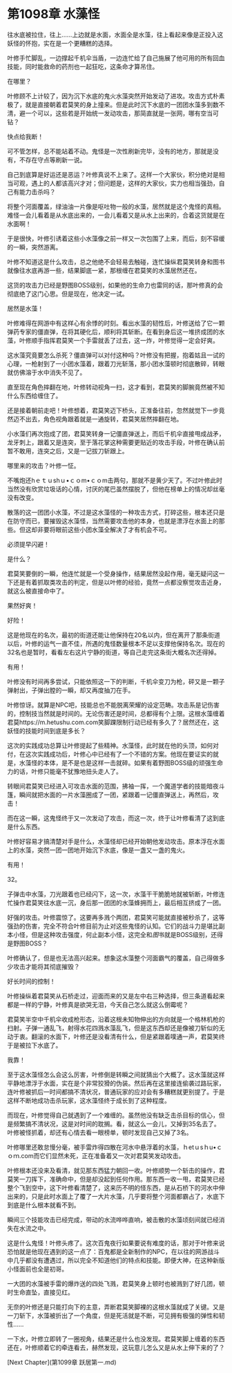 # 第1098章 水藻怪

往水底被拉住，往上……上边就是水面，水面全是水藻，往上看起来像是正投入这妖怪的怀抱，实在是一个更糟糕的选择。

叶修手忙脚乱，一边撑起千机伞当盾，一边连忙给了自己施展了他可用的所有回血技能，同时能救命的药剂也一起狂吃，这条命才算吊住。

在哪里？

叶修顾不上计较了，因为沉下水底的鬼火水藻突然开始发动了进攻。攻击方式朴素极了，就是直接朝着君莫笑的身上撞来。但是此时沉下水底的一团团水藻多到数不清，避一个可以，这些若是开始统一发动攻击，那简直就是一张网，哪有空当可钻？

快点给我断！

可不管怎样，总不能站着不动。鬼怪是一次性刷新完毕，没有的地方，那就是没有，不存在守点等刷新一说。

自己到底算是好运还是恶运？叶修真说不上来了。这样一个大家伙，积分绝对是相当可观，遇上的人都该高兴才对；但问题是，这样的大家伙，实力也相当强劲，自己有能力击杀吗？

将整个河面覆盖，绿油油一片像是呕吐物一般的水藻，居然就是这个鬼怪的真相。难怪一会儿看着是从水底出来的，一会儿看着又是从水上出来的，合着这货就是在水面啊！

于是很快，叶修引诱着这些小水藻像之前一样又一次包围了上来，而后，刻不容缓的一瞬，突然游离。

叶修不知道这是什么攻击，总之他绝不会轻易去触碰，连忙操纵君莫笑转身和图书就像往水底再游一些，结果脚底一紧，那根缠在君莫笑的水藻居然还在。

这货的攻击力已经是野图BOSS级别，如果他的生命力也雷同的话，那叶修真的会彻底绝了这门心思。但是现在，他决定一试。

居然是水藻！

叶修难得在网游中有这样心有余悸的时刻。看出水藻的韧性后，叶修送给了它一颗弹药专家的僵直弹，在将其硬化后，顺利将其斩断。在看到身后这一堆挤成团的水藻，叶修顺手指挥君莫笑一个手雷就丢了过去，这一炸，叶修觉得一定会好爽。

这水藻究竟要怎么杀死？僵直弹可以对付这种吗？叶修没有把握，抱着姑且一试的心理，一枪射到了一小团水藻着，跟着刀光斩落，那小团水藻顿时彻底散碎，转眼就仿佛溶于水中消失不见了。

直至现在角色摔翻在地，叶修转动视角一扫，这才看到，君莫笑的脚腕竟然被不知什么东西给缠住了。

还是接着朝前走吧！叶修想着，君莫笑迈下桥头，正准备往前，忽然就觉下一步竟然迈不出去，角色视角跟着就是一通旋转，君莫笑居然摔翻在地。

小水藻们再次抱成了团，君莫笑转身一记僵直弹送上，而后千机伞直接甩成战矛，龙牙刺上，跟着又是连突，至于落花掌这种需要更贴近的攻击手段，叶修在确认前暂不敢用，连突之后，又是一记拔刀斩跟上。

哪里来的攻击？叶修一怔。

不嘴炮还hｅｔｕshｕ•ｃｏm•ｃｏm击两句，那就不是黄少天了。不过叶修此时当然没有欣赏垃圾话的心情，讨厌的尾巴虽然摆脱了，但他在榜单上的情况却丝毫没有改变。

散落的这一团团小水藻，不过是这水藻怪的一种攻击方式，打碎这些，根本还只是在防守而已，要摧毁这水藻怪，当然需要攻击他的本身，也就是漂浮在水面上的那些。但这却非要将眼前这些小团水藻全解决了才有机会不可。

必须提早闪避！

是什么？

君莫笑要倒的一瞬，他连忙就是一个受身操作，结果居然没起作用，毫无疑问这一下还是有着抓取类攻击的判定，但是以叶修的经验，竟然一点都没察觉攻击近身，就这么被直接命中了。

果然好爽！

好险！

这是他现在的名次，最初的街道还能让他保持在20名以内，但在离开了那条街道以后，叶修的运气一直不佳，所遇的鬼怪数量根本不足以支撑他保持名次。现在的32名也是暂时，看看左右这片宁静的街道，等自己走完这条街大概名次还得掉。

有用！

叶修没有时间再多尝试，只能依照这一下的判断，千机伞变刀为枪，砰又是一颗子弹射出，子弹出膛的一瞬，却又再度抽刀在手。

叶修惊讶。就算是NPC吧，技能总也不能脱离荣耀的设定范畴。攻击系是记伤害的，控制技当然就是时间的。无论伤害还是时间，总都得有个上限。这根水藻缠着君莫https://m.hetushu.com.com笑脚踝限制行动已经有多久了？居然还在，这妖怪的技能时间到底是多长？

这次的实践成功总算让叶修提起了些精神。水藻怪，此时就在他的头顶，如何对付，在这次实践成功后，叶修心中已经有了一个不错的方案。他现在要证实的就是，水藻怪的本体，是不是也是这样一击就碎。如果有着野图BOSS级的顽强生命力的话，叶修只能毫不犹豫地扭头走人了。

转眼间君莫笑已经进入可攻击水面的范围，拂袖一挥，一个魔道学者的技能暗夜斗篷，瞬间就把水面的一片水藻圈成了一团，紧跟着一记僵直弹送上，再然后，攻击！

而在这一瞬，这鬼怪终于又一次发动了攻击，而这一次，终于让叶修看清了这到底是什么东西。

叶修好容易才搞清楚对手是什么，水藻怪却已经开始朝他发动攻击。原本浮在水面上的水藻，突然一团一团地开始沉下水底，像是一盏又一盏的鬼火。

有用！

32。

子弹击中水藻，刀光跟着也已经闪下，这一次，水藻干干脆脆地就被斩断，叶修连忙操作君莫笑往水底一沉，身后那一团团的水藻蜂拥而上，最后相互挤成了一团。

好强的攻击。叶修震惊了。这要再多溅个两团，君莫笑可能就直接被秒杀了，这等强劲的伤害，完全不符合叶修目前为止对这些鬼怪的认知。它们的战斗力是堪比副本小怪，但是这种攻击强度，何止副本小怪，这完全和*图*书就是BOSS级别，还得是野图BOSS？

叶修确认了，但是也无法高兴起来。想象这水藻整个河面霸气的覆盖，自己得做多少攻击才能将其彻底摧毁？

好长时间的控制！

叶修操纵着君莫笑从石桥走过，迎面而来的又是左中右三种选择，但三条道看起来都是一样的宁静，叶修真是欲哭无泪，今天自己怎么就这么倒霉呢？

君莫笑半空中千机伞收成枪形态，沿着这根未知物伸出的方向就是一个格林机枪的扫射。子弹一通乱飞，射得水花四溅水藻乱飞，但是这东西却还是像被刀斩似的无动于衷。翻滚的水面下，叶修还是没看清有什么，但是紧跟着噗通一声，君莫笑终于是被拉下水底了。

我靠！

至于这水藻怪怎么会这么厉害，叶修倒是转瞬之间就猜出个大概了。这水藻就这样平静地漂浮于水面，实在是个非常狡猾的伪装。然后再在这里接连偷袭过路玩家，连叶修被抓后一时间都搞不清状况，普通玩家的应对会有多糟糕就更别提了。于是这样不断地成功击杀玩家，这水藻怪终于成长到了这种程度。

而现在，叶修觉得自己就遇到了一个难缠的。虽然他没有缺乏击杀目标的信心，但是频繁搞不清状况，这是对时间的耽搁。看，就这么一会儿，又掉到35名去了。叶修被怪抓着，却还有心情去看一眼榜单，顿时发现自己又掉了3名。

叶修哪里还敢怠慢分毫，被手雷炸得四散在河水中悬浮着的水藻，ｈetｕsｈu•ｃｏｍ.com而它们显然未死，正在准备着又一次对君莫笑发动攻击。

叶修根本还没来及看清，就见那东西猛力朝回一收。叶修顺势一个斩击的操作，君莫笑一刀挥下，准确命中，但是却没起到任何作用。那东西一收一甩，君莫笑已经整个飞到空中，这下叶修看清楚了，这来历不明的怪东西，是从石桥下的河水中伸出来的，只是此时水面上了覆了一大片水藻，几乎要将整个河面都霸占了，水底下到底是什么根本就看不到。

瞬间三个技能攻击已经完成，带动的水流哗哗直响，被击散的水藻顷刻间就已经消失在水流之中。

这是什么鬼怪！叶修头疼了。这次百鬼夜行如果要说有难度的话，那对于叶修来说恐怕就是他现在遇到的这一点了：百鬼都是全新制作的NPC，在以往的网游战斗中几乎都没有遭遇过，所以完全不知道他们的特点和技能。即便大神，在这种新版小怪面前也全是初哥。

一大团的水藻被手雷的爆炸送的四处飞溅，君莫笑身上顿时也被溅到了好几团，顿时生命直坠，直接见红。

无奈的叶修还是只能打向下的主意，弄断君莫笑脚裸的这根水藻就成了关键。又是一刀斩下，水藻被折出了一个角度，但是死活就是不断，可见拥有极强的弹性和韧性……

一下水，叶修立即转了一圈视角，结果还是什么也没发现。君莫笑脚上缠着的东西还在，叶修顺着它的牵连看去，赫然发现，这玩意儿怎么又是从水上伸下来的了？



[Next Chapter](第1099章 跃居第一.md)